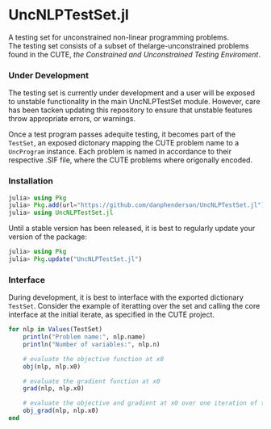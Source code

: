 
# UncNLPTestSet.jl
A testing set for unconstrained non-linear programming problems.  
The testing set consists of a subset of thelarge-unconstrained problems found in the CUTE, _the Constrained and Unconstrained Testing Enviroment_.   

### Under Development
The testing set is currently under development and a user will be exposed to unstable functionality in the main UncNLPTestSet module. However, care has been tacken updating this repository to ensure that unstable features throw appropriate errors, or warnings.  

Once a test program passes adequite testing, it becomes part of the `TestSet`, an exposed dictonary mapping the CUTE problem name to a `UncProgram` instance.
Each problem is named in accordance to their respective .SIF file, where the CUTE problems where origonally encoded.

### Installation
```julia
julia> using Pkg
julia> Pkg.add(url="https://github.com/danphenderson/UncNLPTestSet.jl")
julia> using UncNLPTestSet.jl
```

Until a stable version has been released, it is best to regularly update your version of the package:

```julia
julia> using Pkg
julia> Pkg.update("UncNLPTestSet.jl")
```

### Interface
During development, it is best to interface with the exported dictionary `TestSet`.
Consider the example of iteratting over the set and calling the core interface at the initial iterate, as specified in the CUTE project. 

```julia
for nlp in Values(TestSet)
    println("Problem name:", nlp.name)
    println("Number of variables:", nlp.n)

    # evaluate the objective function at x0
    obj(nlp, nlp.x0)

    # evaluate the gradient function at x0
    grad(nlp, nlp.x0)

    # evaluate the objective and gradient at x0 over one iteration of the programs dimensions
    obj_grad(nlp, nlp.x0)
end
```

